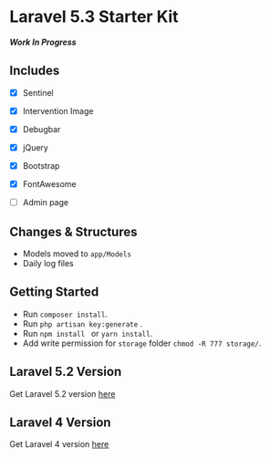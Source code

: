 # Laravel 5.3 Starter Kit

***Work In Progress***

## Includes
- [x] Sentinel
- [x] Intervention Image
- [x] Debugbar
- [x] jQuery
- [x] Bootstrap
- [x] FontAwesome
- [ ] Admin page


## Changes & Structures
- Models moved to `app/Models`
- Daily log files

## Getting Started
- Run `composer install`.
- Run `php artisan key:generate` .
- Run `npm install ` or `yarn install`.
- Add write permission for `storage` folder `chmod -R 777 storage/`.

## Laravel 5.2 Version
Get Laravel 5.2 version [here](https://github.com/mchaelhuang/L5-starter-kit)

## Laravel 4 Version
Get Laravel 4 version [here](https://github.com/benhanks040888/L4-Starter)
